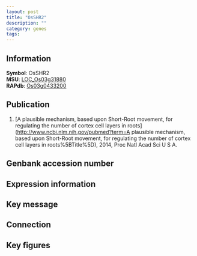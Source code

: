 ```yaml
---
layout: post
title: "OsSHR2"
description: ""
category: genes
tags: 
---
```


## Information
__Symbol__: OsSHR2  
__MSU__: [LOC_Os03g31880](http://rice.plantbiology.msu.edu/cgi-bin/ORF_infopage.cgi?orf=LOC_Os03g31880)  
__RAPdb__: [Os03g0433200](http://rapdb.dna.affrc.go.jp/viewer/gbrowse_details/irgsp1?name=Os03g0433200)  

## Publication
1. [A plausible mechanism, based upon Short-Root movement, for regulating the number of cortex cell layers in roots](http://www.ncbi.nlm.nih.gov/pubmed?term=A plausible mechanism, based upon Short-Root movement, for regulating the number of cortex cell layers in roots%5BTitle%5D), 2014, Proc Natl Acad Sci U S A.

## Genbank accession number

## Expression information

## Key message

## Connection

## Key figures


